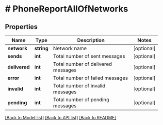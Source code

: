# # PhoneReportAllOfNetworks

## Properties

Name | Type | Description | Notes
------------ | ------------- | ------------- | -------------
**network** | **string** | Network name | [optional]
**sends** | **int** | Total number of sent messages | [optional]
**delivered** | **int** | Total number of delivered messages | [optional]
**error** | **int** | Total number of failed messages | [optional]
**invalid** | **int** | Total number of invalid messages | [optional]
**pending** | **int** | Total number of pending messages | [optional]

[[Back to Model list]](../../README.md#models) [[Back to API list]](../../README.md#endpoints) [[Back to README]](../../README.md)
